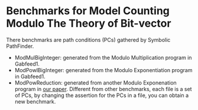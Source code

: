 # Benchmarks for Model Counting Modulo The Theory of Bit-vector

There benchmarks are path conditions (PCs) gathered by Symbolic PathFinder.
  - ModMulBigInteger: generated from the Modulo Multiplication program in Gabfeed1. 
  - ModPowlBigInteger: generated from the Modulo Exponentiation program in Gabfeed1.
  - ModPowReduction: generated from another Modulo Exponenation program in [our paper]. Different from other benchmarks, each file is a set of PCs, by changing the assertion for the PCs in a file, you can obtain a new benchmark.
 
 [our paper]: <http://qsphan.github.io/papers/csf16.pdf>

